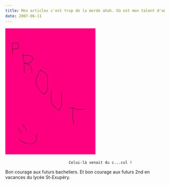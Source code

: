 ```yaml
---
title: Mes articles c'est trop de la merde ahah. Où est mon talent d'antant ? Par la barbe de mes aïeux, je crois qu'il s'est fait la malle !! Enfoui dans les profondeurs abyssales, il me faudra tout le courage du monde pour le récupérer !! Préparez-vous pour la plus grande aventure de tous les temps...!
date: 2007-06-11
---
```


![une image](./img/984847230_small.jpg)


                                Celui-là venait du c...cul !
Bon courage aux futurs bacheliers.
Et bon courage aux futurs 2nd en vacances du lycée St-Exupéry.
            

